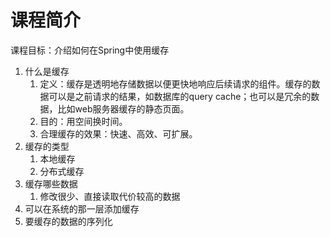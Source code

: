 # 课程简介

课程目标：介绍如何在Spring中使用缓存

1. 什么是缓存
   1. 定义：缓存是透明地存储数据以便更快地响应后续请求的组件。缓存的数据可以是之前请求的结果，如数据库的query cache；也可以是冗余的数据，比如web服务器缓存的静态页面。
   2. 目的：用空间换时间。
   3. 合理缓存的效果：快速、高效、可扩展。
2. 缓存的类型
   1. 本地缓存
   2. 分布式缓存
3. 缓存哪些数据
   1. 修改很少、直接读取代价较高的数据
4. 可以在系统的那一层添加缓存
5. 要缓存的数据的序列化



